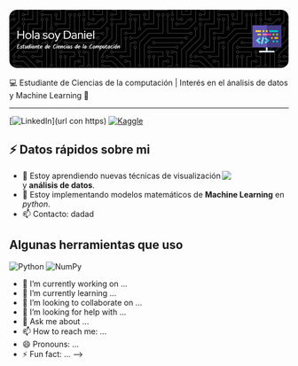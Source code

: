 ![Banner presentación](github-header-image.png)

💻 Estudiante de Ciencias de la computación | Interés en el ánalisis de datos y Machine Learning  🤖 

 ***


 [![LinkedIn](https://img.shields.io/badge/linkedin-%230077B5.svg?style=for-the-badge&logo=linkedin&logoColor=white)](url con https)
 [![Kaggle](https://img.shields.io/badge/Kaggle-035a7d?style=for-the-badge&logo=kaggle&logoColor=white)](https://www.kaggle.com/dcastellanosar)

 ## ⚡ Datos rápidos sobre mi
  <img align = "right"  src ="https://media.giphy.com/media/du3J3cXyzhj75IOgvA/giphy.gif?cid=790b7611yqe4uikfjonn0ulkmt0ubmk3z8evk7kd15yynjn3&ep=v1_gifs_search&rid=giphy.gif&ct=g" width  = "120">

  - 🌱 Estoy aprendiendo nuevas técnicas de visualización y **análisis de datos**.
- 🔭 Estoy implementando modelos matemáticos de **Machine Learning** en *python*.
- 📫 Contacto: dadad

## Algunas herramientas que uso

![Python](https://img.shields.io/badge/python-3670A0?style=for-the-badge&logo=python&logoColor=ffdd54) ![NumPy](https://img.shields.io/badge/numpy-%23013243.svg?style=for-the-badge&logo=numpy&logoColor=white)



- 🔭 I’m currently working on ...
- 🌱 I’m currently learning ...
- 👯 I’m looking to collaborate on ...
- 🤔 I’m looking for help with ...
- 💬 Ask me about ...
- 📫 How to reach me: ...
- 😄 Pronouns: ...
- ⚡ Fun fact: ...
-->
